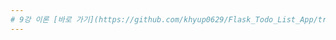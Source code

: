 ```yaml
---
# 9강 이론 [바로 가기](https://github.com/khyup0629/Flask_Todo_List_App/tree/main/-%20Learn%20Flask#9-%ED%8C%8C%EC%9D%B4%EC%8D%AC-%ED%94%8C%EB%9D%BC%EC%8A%A4%ED%81%AC-%ED%8C%8C%EC%9D%BC-%EC%97%85%EB%A1%9C%EB%93%9C-%EC%84%9C%EB%B2%84-%EA%B5%AC%EC%B6%95)
---
```

